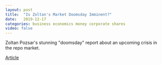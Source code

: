 ```yaml
---
layout: post
title:  "Is Zoltan's Market Doomsday Imminent?"
date:   2019-12-17
categories: business economics money corporate shares
video: false
---
```


Zoltan Pozsar's stunning "doomsday" report about an upcoming crisis in the repo market.

[Article](https://www.zerohedge.com/markets/zoltans-market-doomsday-imminent-here-are-two-things-watch)





